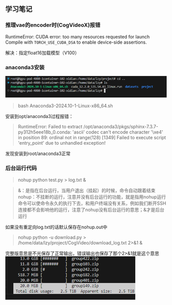 ## 学习笔记

### 推理vae的encoder时(CogVideoX)报错	
RuntimeError: CUDA error: too many resources requested for launch
Compile with `TORCH_USE_CUDA_DSA` to enable device-side assertions.

解决：指定float16加载模型（V100）


### anaconda3安装
![输入图片说明](/imgs/2024-11-26/q8NM1SYwIBQ1gY8w.png)
>bash Anaconda3-2024.10-1-Linux-x86_64.sh

安装到opt/anaconda3过程报错：
>RuntimeError: Failed to extract /opt/anaconda3/pkgs/sphinx-7.3.7-py312h5eee18b_0.conda: 'ascii' codec can't encode character '\xe4' in position 89: ordinal not in range(128)
[1349] Failed to execute script 'entry_point' due to unhandled exception!

发现安装到root/anaconda3正常

### 后台运行代码
> nohup python test.py > log.txt &

>&：是指在后台运行，当用户退出（挂起）的时候，命令自动跟着结束
>nohup：不挂断的运行，注意并没有后台运行的功能，就是指用nohup运行命令可以使命令永久的执行下去，和用户终端没有关系，例如我们断开SSH连接都不会影响他的运行，注意了nohup没有后台运行的意思；&才是后台运行

如果没有重定向log.txt的话默认保存在nohup.out中
> nohup python -u download.py > /home/data/lzy/project/CogVideo/download_log.txt 2>&1 &

完整版意思是不光保存了正常输出，错误输出也保存了那个2>&1就是这个意思
![输入图片说明](/imgs/2024-12-03/fq3UJdZNyks4JqoE.png)


<!--stackedit_data:
eyJoaXN0b3J5IjpbLTgzMDA3NjY5OCw1MTY4MzA3NTgsODcyMD
k2MzMwLDE0MjgxMzMwMzQsMTAxNzU4MTg5LDEyNDA3MTgxNDcs
LTE2MDk1OTU3MTFdfQ==
-->